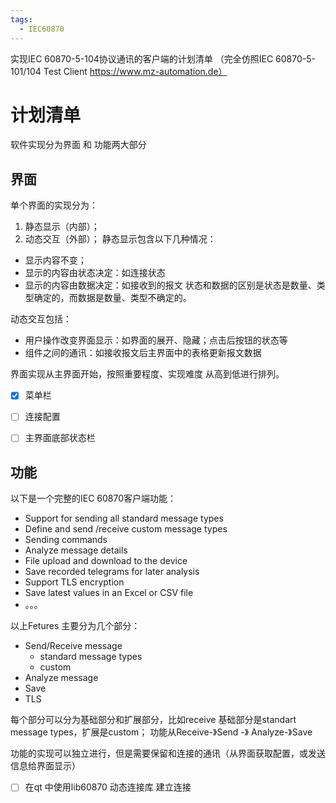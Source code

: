 ```yaml
---
tags:
  - IEC60870
---
```

实现IEC 60870-5-104协议通讯的客户端的计划清单
（完全仿照IEC 60870-5-101/104 Test Client https://www.mz-automation.de）
<!-- more -->
# 计划清单
 软件实现分为界面 和 功能两大部分

## 界面

单个界面的实现分为：
1. 静态显示（内部）；
2. 动态交互（外部）；
静态显示包含以下几种情况：
- 显示内容不变；
- 显示的内容由状态决定：如连接状态
- 显示的内容由数据决定：如接收到的报文
状态和数据的区别是状态是数量、类型确定的，而数据是数量、类型不确定的。

动态交互包括：
- 用户操作改变界面显示：如界面的展开、隐藏；点击后按钮的状态等
- 组件之间的通讯：如接收报文后主界面中的表格更新报文数据

界面实现从主界面开始，按照重要程度、实现难度 从高到低进行排列。
- [x] 菜单栏
- [ ] 连接配置
- [ ] 主界面底部状态栏


## 功能
以下是一个完整的IEC 60870客户端功能：
- Support for sending all standard message types
- Define and send /receive custom message types
- Sending commands
- Analyze message details
- File upload and download to the device
- Save recorded telegrams for later analysis
- Support TLS encryption
- Save latest values in an Excel or CSV file
- 。。。

以上Fetures 主要分为几个部分：
- Send/Receive message 
	- standard message types 
	- custom 
- Analyze message
- Save
- TLS

每个部分可以分为基础部分和扩展部分，比如receive 基础部分是standart message types，扩展是custom；
功能从Receive-》Send -》 Analyze-》Save

功能的实现可以独立进行，但是需要保留和连接的通讯（从界面获取配置，或发送信息给界面显示）


- [ ] 在qt 中使用lib60870 动态连接库 建立连接
	

